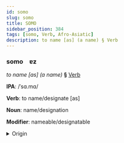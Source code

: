 ```yaml
---
id: somo
slug: somo
title: SOMO
sidebar_position: 384
tags: [somo, Verb, Afro-Asiatic]
description: to name [as] (a name) § Verb
---
```


### somo&emsp;<span kind="abugida">ɐƶ</span>

*to name [as] (a name)* **§** [Verb](../../tags/Verb)

**IPA**: /ˈsɑ.mɑ/

**Verb**: to name/designate [as]

**Noun**: name/designation

**Modifier**: nameable/designatable

<details>
    <summary>Origin</summary>
    Arabic سَمَّى sammā /sam.maː/<br/>
    <em>Afro-Asiatic Language Family</em>
</details>